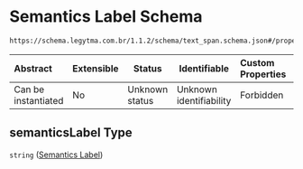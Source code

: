 # Semantics Label Schema

```txt
https://schema.legytma.com.br/1.1.2/schema/text_span.schema.json#/properties/semanticsLabel
```




| Abstract            | Extensible | Status         | Identifiable            | Custom Properties | Additional Properties | Access Restrictions | Defined In                                                                        |
| :------------------ | ---------- | -------------- | ----------------------- | :---------------- | --------------------- | ------------------- | --------------------------------------------------------------------------------- |
| Can be instantiated | No         | Unknown status | Unknown identifiability | Forbidden         | Allowed               | none                | [text_span.schema.json\*](../schema/text_span.schema.json) |

## semanticsLabel Type

`string` ([Semantics Label](text_span-properties-semantics-label.md))
